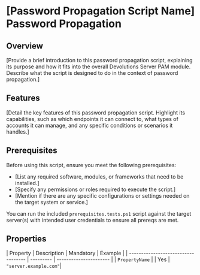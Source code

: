 # [Password Propagation Script Name] Password Propagation

## Overview

[Provide a brief introduction to this password propagation script, explaining its purpose and how it fits into the overall Devolutions Server PAM module. Describe what the script is designed to do in the context of password propagation.]

## Features

[Detail the key features of this password propagation script. Highlight its capabilities, such as which endpoints it can connect to, what types of accounts it can manage, and any specific conditions or scenarios it handles.]

## Prerequisites

Before using this script, ensure you meet the following prerequisites:

- [List any required software, modules, or frameworks that need to be installed.]
- [Specify any permissions or roles required to execute the script.]
- [Mention if there are any specific configurations or settings needed on the target system or service.]

You can run the included `prerequisites.tests.ps1` script against the target server(s) with intended user credentials to ensure all prereqs are met.

## Properties

| Property       | Description        | Mandatory | Example                |
| ----------------------------------- | --------- | ---------------------- |
| `PropertyName` | <description here> |    Yes    |  `"server.example.com"`|